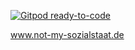 [![Gitpod ready-to-code](https://img.shields.io/badge/Gitpod-ready--to--code-blue?logo=gitpod)](https://gitpod.io/#https://github.com/not-my-sozialstaat/web)

www.not-my-sozialstaat.de
